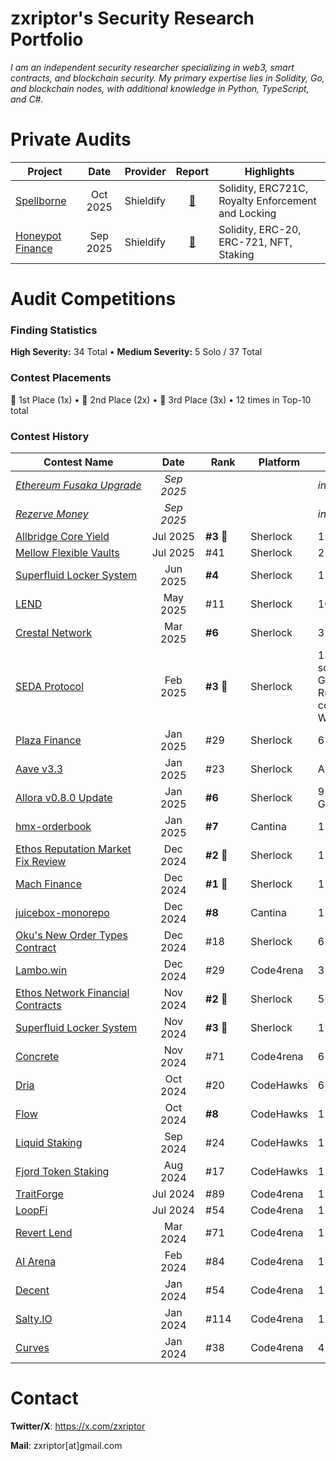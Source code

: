# zxriptor's Security Research Portfolio

*I am an independent security researcher specializing in web3, smart contracts, and blockchain security. My primary expertise lies in Solidity, Go, and blockchain nodes, with additional knowledge in Python, TypeScript, and C#.*

# Private Audits

| Project                                          |   Date   | Provider  |                                                            Report                                                             | Highlights                                         |
| ------------------------------------------------ | :------: | --------- | :---------------------------------------------------------------------------------------------------------------------------: | -------------------------------------------------- |
| [Spellborne](https://www.spellborne.gg/)         | Oct 2025 | Shieldify |         [📄](https://github.com/shieldify-security/audits-portfolio/blob/main/reports/Spellborne-Security-Review.pdf)          | Solidity, ERC721C, Royalty Enforcement and Locking |
| [Honeypot Finance](https://honeypotfinance.xyz/) | Sep 2025 | Shieldify | [📄](https://github.com/shieldify-security/audits-portfolio/blob/main/reports/Honeypot-Finance-NFTStaking-Security-Review.pdf) | Solidity, ERC-20, ERC-721, NFT, Staking            |


# Audit Competitions

### Finding Statistics

**High Severity:** 34 Total • **Medium Severity:** 5 Solo / 37 Total

### Contest Placements

🥇 1st Place (1x) • 🥈 2nd Place (2x) • 🥉 3rd Place (3x) • 12 times in Top-10 total


### Contest History

| Contest Name                                                                               | &nbsp;&nbsp;&nbsp;&nbsp;Date&nbsp;&nbsp;&nbsp;&nbsp; | &nbsp;&nbsp;Rank&nbsp;&nbsp; | Platform  | Highlights                                     |
| ------------------------------------------------------------------------------------------ | :--------: | ---------------------------- | --------- | ---------------------------------------------- |
| *[Ethereum&nbsp;Fusaka&nbsp;Upgrade](https://audits.sherlock.xyz/contests/1140)*                     | *Sep 2025* |                              |           | *in progress*                                  |
| *[Rezerve Money](https://audits.sherlock.xyz/contests/1134)*                               | *Sep 2025* |                              |           | *in progress*                                  |
| [Allbridge Core Yield](https://audits.sherlock.xyz/contests/1051)                          |  Jul 2025  | **#3** 🥉                         | Sherlock  | 1 finding                                      |
| [Mellow Flexible Vaults](https://audits.sherlock.xyz/contests/964)                         |  Jul 2025  | #41                          | Sherlock  | 2 findings                                     |
| [Superfluid Locker System](https://audits.sherlock.xyz/contests/968)                       |  Jun 2025  | **#4**                           | Sherlock  | 1 finding                                      |
| [LEND](https://audits.sherlock.xyz/contests/908)                                           |  May 2025  | #11                          | Sherlock  | 10 findings                                    |
| [Crestal Network](https://audits.sherlock.xyz/contests/755)                                |  Mar 2025  | **#6**                           | Sherlock  | 3 findings                                     |
| [SEDA Protocol](https://audits.sherlock.xyz/contests/729)                                  |  Feb 2025  | **#3** 🥉                         | Sherlock  | 13 findings (5 solo), Go/CosmosSDK, Rust-based contracts, WebAssembly           |
| [Plaza Finance](https://audits.sherlock.xyz/contests/682)                                  |  Jan 2025  | #29                          | Sherlock  | 6 findings                                     |
| [Aave v3.3](https://audits.sherlock.xyz/contests/747)                                      |  Jan 2025  | #23                          | Sherlock  | Airdrop                                        |
| [Allora v0.8.0 Update](https://audits.sherlock.xyz/contests/728)                           |  Jan 2025  | **#6**                           | Sherlock  | 9 findings, Go/CosmosSDK |
| [hmx-orderbook](https://cantina.xyz/competitions/68d65682-ed04-48aa-969d-09a335de3748)     |  Jan 2025  | **#7**                           | Cantina   | 1 finding                                      |
| [Ethos Reputation Market Fix Review](https://audits.sherlock.xyz/contests/735)             |  Dec 2024  | **#2** 🥈                         | Sherlock  | 1 finding                                      |
| [Mach Finance](https://audits.sherlock.xyz/contests/727)                                   |  Dec 2024  | **#1** 🥇                         | Sherlock  | 1 finding                                      |
| [juicebox-monorepo](https://cantina.xyz/competitions/8d7bdfb9-cf19-4294-95d0-763af5d425b4) |  Dec 2024  | **#8**                           | Cantina   | 1 finding                                      |
| [Oku's New Order Types Contract](https://audits.sherlock.xyz/contests/641)                 |  Dec 2024  | #18                          | Sherlock  | 6 findings                                     |
| [Lambo.win](https://code4rena.com/audits/2024-12-lambo-win)                                |  Dec 2024  | #29                          | Code4rena | 3 findings                                     |
| [Ethos Network Financial Contracts](https://audits.sherlock.xyz/contests/675)              |  Nov 2024  | **#2** 🥈                         | Sherlock  | 5 findings                                     |
| [Superfluid Locker System](https://audits.sherlock.xyz/contests/648)                       |  Nov 2024  | **#3** 🥉                         | Sherlock  | 1 finding                                      |
| [Concrete](https://code4rena.com/audits/2024-11-concrete)                                  |  Nov 2024  | #71                          | Code4rena | 6 findings                                     |
| [Dria](https://codehawks.cyfrin.io/contests/cm2ooiwzk0003mx0tt5wiu88x)                     |  Oct 2024  | #20                          | CodeHawks | 6 findings                                     |
| [Flow](https://codehawks.cyfrin.io/contests/cm2eo5lck000153fxa1izszg2)                     |  Oct 2024  | **#8**                           | CodeHawks | 1 finding                                      |
| [Liquid Staking](https://codehawks.cyfrin.io/contests/cm1el4vjp00019d2nzombxfzp)           |  Sep 2024  | #24                          | CodeHawks | 1 finding                                      |
| [Fjord Token Staking](https://codehawks.cyfrin.io/contests/clzrc4ntn00015mxghjmoc4wt)      |  Aug 2024  | #17                          | CodeHawks | 1 finding                                      |
| [TraitForge](https://code4rena.com/audits/2024-07-traitforge)                              |  Jul 2024  | #89                          | Code4rena | 1 finding                                      |
| [LoopFi](https://code4rena.com/audits/2024-07-loopfi)                                      |  Jul 2024  | #54                          | Code4rena | 1 finding                                      |
| [Revert Lend](https://code4rena.com/audits/2024-03-revert-lend)                            |  Mar 2024  | #71                          | Code4rena | 1 finding                                      |
| [AI Arena](https://code4rena.com/audits/2024-02-ai-arena)                                  |  Feb 2024  | #84                          | Code4rena | 1 finding                                      |
| [Decent](https://code4rena.com/audits/2024-01-decent)                                      |  Jan 2024  | #54                          | Code4rena | 1 finding                                      |
| [Salty.IO](https://code4rena.com/audits/2024-01-salty-io)                                  |  Jan 2024  | #114                         | Code4rena | 1 finding                                      |
| [Curves](https://code4rena.com/audits/2024-01-curves)                                      |  Jan 2024  | #38                          | Code4rena | 4 findings                                     |


# Contact

**Twitter/X**: https://x.com/zxriptor

**Mail**: zxriptor[at]gmail.com